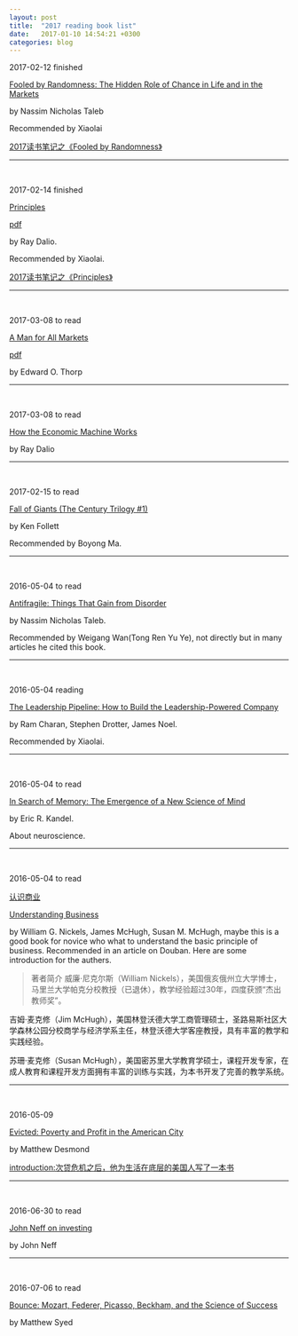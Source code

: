 ```yaml
---
layout: post
title:  "2017 reading book list"
date:   2017-01-10 14:54:21 +0300
categories: blog
---
```


2017-02-12 finished

[Fooled by Randomness: The Hidden Role of Chance in Life and in the Markets](https://www.goodreads.com/book/show/38315.Fooled_by_Randomness)

by Nassim Nicholas Taleb

Recommended by Xiaolai

[2017读书笔记之《Fooled by Randomness》](../../../2017/01/29/reading.html)


***
<br>

2017-02-14 finished

[Principles](https://www.goodreads.com/book/show/12935037-principles)

[pdf](http://www.bwater.com/Uploads/FileManager/Principles/Bridgewater-Associates-Ray-Dalio-Principles.pdf)

by Ray Dalio.

Recommended by Xiaolai.

[2017读书笔记之《Principles》](../../../2017/02/14/reading.html)

***
<br>

2017-03-08 to read

[A Man for All Markets](https://www.goodreads.com/book/show/25733505-a-man-for-all-markets)

[pdf](http://www.economicprinciples.org/wp-content/uploads/ray_dalio__how_the_economic_machine_works__leveragings_and_deleveragings.pdf)

by Edward O. Thorp

***
<br>

2017-03-08 to read

[How the Economic Machine Works](https://www.goodreads.com/book/show/25904184-how-the-economic-machine-works)

by Ray Dalio

***
<br>

2017-02-15 to read

[Fall of Giants (The Century Trilogy #1)](https://www.goodreads.com/book/show/7315573-fall-of-giants)

by Ken Follett

Recommended by Boyong Ma.

***
<br>

2016-05-04 to read

[Antifragile: Things That Gain from Disorder](https://www.goodreads.com/book/show/13530973-antifragile)

by Nassim Nicholas Taleb.

Recommended by Weigang Wan(Tong Ren Yu Ye), not directly but in many articles he cited this book.

***
<br>

2016-05-04 reading

[The Leadership Pipeline: How to Build the Leadership-Powered Company](https://www.goodreads.com/book/show/1254.The_Leadership_Pipeline)

by Ram Charan, Stephen Drotter, James Noel.

Recommended by Xiaolai.

***
<br>

2016-05-04 to read

[In Search of Memory: The Emergence of a New Science of Mind](https://www.goodreads.com/book/show/4075.In_Search_of_Memory)

by Eric R. Kandel.

About neuroscience.


***
<br>

2016-05-04 to read

[认识商业](https://book.douban.com/subject/26698020/)

[Understanding Business](https://www.goodreads.com/book/show/20816224-understanding-business)

by William G. Nickels, James McHugh, Susan M. McHugh, maybe this is a good book for novice who what to understand the basic principle of business. Recommended in an article on Douban. Here are some introduction for the authers.

>著者简介
威廉·尼克尔斯（William Nickels），美国俄亥俄州立大学博士，马里兰大学帕克分校教授（已退休），教学经验超过30年，四度获颁“杰出教师奖”。
>
吉姆·麦克修（Jim McHugh），美国林登沃德大学工商管理硕士，圣路易斯社区大学森林公园分校商学与经济学系主任，林登沃德大学客座教授，具有丰富的教学和实践经验。
>
苏珊·麦克修（Susan McHugh），美国密苏里大学教育学硕士，课程开发专家，在成人教育和课程开发方面拥有丰富的训练与实践，为本书开发了完善的教学系统。

***
<br>

2016-05-09

[Evicted: Poverty and Profit in the American City](https://www.goodreads.com/book/show/25852784-evicted)

by Matthew Desmond

[introduction:次贷危机之后，他为生活在底层的美国人写了一本书](http://www.qdaily.com/articles/23800.html)

***
<br>

2016-06-30 to read

[John Neff on investing](http://www.goodreads.com/book/show/614701.John_Neff_on_Investing)

by John Neff

***
<br>

2016-07-06 to read

[Bounce: Mozart, Federer, Picasso, Beckham, and the Science of Success](http://www.goodreads.com/book/show/7845157-bounce)

by Matthew Syed

<!--end-->
